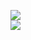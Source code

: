 [![](https://img.shields.io/badge/Made%20With-Github%20Spray-lightgrey.svg?style=for-the-badge&logo=github)](https://github.com/Annihil/github-spray#13250)  
[![](https://i.imgur.com/2DrTn0Z.gif)](https://github.com/Annihil/github-spray)